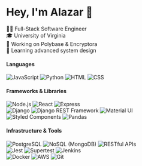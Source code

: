 # Hey, I'm Alazar 👋

👨‍💻 Full-Stack Software Engineer<br> 
🎓 University of Virginia<br>
💼 Working on Polybase & Encryptora<br>
🌱 Learning advanced system design<br>

<h4>Languages</h4>

![JavaScript](https://img.shields.io/badge/JavaScript-F7DF1E?logo=javascript&logoColor=black) ![Python](https://img.shields.io/badge/Python-3776AB?logo=python&logoColor=white) ![HTML](https://img.shields.io/badge/HTML-E34F26?logo=html5&logoColor=white) ![CSS](https://img.shields.io/badge/CSS-1572B6?logo=css3&logoColor=white)

<h4>Frameworks & Libraries</h4>

![Node.js](https://img.shields.io/badge/Node.js-339933?logo=node.js&logoColor=white) ![React](https://img.shields.io/badge/React-61DAFB?logo=react&logoColor=black) ![Express](https://img.shields.io/badge/Express-000000?logo=express&logoColor=white)  
![Django](https://img.shields.io/badge/Django-092E20?logo=django&logoColor=white) ![Django REST Framework](https://img.shields.io/badge/Django_REST_Framework-092E20?logo=django&logoColor=white) ![Material UI](https://img.shields.io/badge/Material--UI-007FFF?logo=mui&logoColor=white)  
![Styled Components](https://img.shields.io/badge/Styled--Components-9B72F3?logo=styled-components&logoColor=white) ![Pandas](https://img.shields.io/badge/Pandas-150458?logo=pandas&logoColor=white)

<h4>Infrastructure & Tools</h4>

![PostgreSQL](https://img.shields.io/badge/PostgreSQL-336791?logo=postgresql&logoColor=white) ![NoSQL (MongoDB)](https://img.shields.io/badge/MongoDB-47A248?logo=mongodb&logoColor=white) ![RESTful APIs](https://img.shields.io/badge/RESTful_APIs-FF6F00?logo=api&logoColor=white)  
![Jest](https://img.shields.io/badge/Jest-C21325?logo=jest&logoColor=white) ![Supertest](https://img.shields.io/badge/Supertest-000000?logo=supertest&logoColor=white) ![Jenkins](https://img.shields.io/badge/Jenkins-D24939?logo=jenkins&logoColor=white)  
![Docker](https://img.shields.io/badge/Docker-2496ED?logo=docker&logoColor=white) ![AWS](https://img.shields.io/badge/AWS-232F3E?logo=amazon-aws&logoColor=white) ![Git](https://img.shields.io/badge/Git-F05032?logo=git&logoColor=white)<br>


